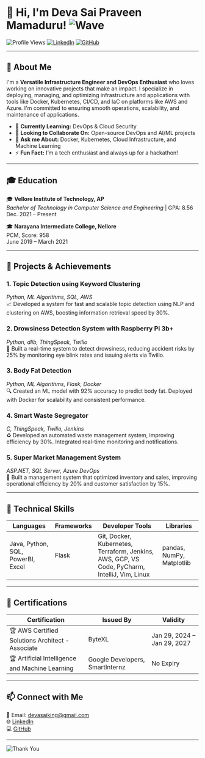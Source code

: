 # 👋 Hi, I'm Deva Sai Praveen Mamaduru! ![Wave](https://media.giphy.com/media/hvRJCLFzcasrR4ia7z/giphy.gif)

![Profile Views](https://komarev.com/ghpvc/?username=deva712&label=PROFILE+VIEWS&color=0e75b6&style=flat)
[![LinkedIn](https://img.shields.io/badge/-Deva%20Sai%20Praveen%20Mamaduru-blue?style=flat&logo=Linkedin&logoColor=white&link=https://linkedin.com/in/deva-sai-praveen)](https://linkedin.com/in/deva-sai-praveen)
[![GitHub](https://img.shields.io/github/followers/deva712?label=Follow&style=social)](https://github.com/deva712)

---

## 📝 About Me
I'm a **Versatile Infrastructure Engineer and DevOps Enthusiast** who loves working on innovative projects that make an impact. I specialize in deploying, managing, and optimizing infrastructure and applications with tools like Docker, Kubernetes, CI/CD, and IaC on platforms like AWS and Azure. I'm committed to ensuring smooth operations, scalability, and maintenance of applications.

- 🌱 **Currently Learning:** DevOps & Cloud Security  
- 👯 **Looking to Collaborate On:** Open-source DevOps and AI/ML projects  
- 💬 **Ask me About:** Docker, Kubernetes, Cloud Infrastructure, and Machine Learning  
- ⚡ **Fun Fact:** I’m a tech enthusiast and always up for a hackathon!

---

## 🎓 Education
🎓 **Vellore Institute of Technology, AP**  
*Bachelor of Technology in Computer Science and Engineering* | GPA: 8.56  
Dec. 2021 – Present  

🎓 **Narayana Intermediate College, Nellore**  
PCM, Score: 958  
June 2019 – March 2021  

---

## 💼 Projects & Achievements

### 1. **Topic Detection using Keyword Clustering**  
*Python, ML Algorithms, SQL, AWS*  
📈 Developed a system for fast and scalable topic detection using NLP and clustering on AWS, boosting information retrieval speed by 30%.  

### 2. **Drowsiness Detection System with Raspberry Pi 3b+**  
*Python, dlib, ThingSpeak, Twilio*  
🚗 Built a real-time system to detect drowsiness, reducing accident risks by 25% by monitoring eye blink rates and issuing alerts via Twilio.

### 3. **Body Fat Detection**  
*Python, ML Algorithms, Flask, Docker*  
🔍 Created an ML model with 92% accuracy to predict body fat. Deployed with Docker for scalability and consistent performance.

### 4. **Smart Waste Segregator**  
*C, ThingSpeak, Twilio, Jenkins*  
♻️ Developed an automated waste management system, improving efficiency by 30%. Integrated real-time monitoring and notifications.

### 5. **Super Market Management System**  
*ASP.NET, SQL Server, Azure DevOps*  
🏪 Built a management system that optimized inventory and sales, improving operational efficiency by 20% and customer satisfaction by 15%.

---

## 💼 Technical Skills
| **Languages** | **Frameworks** | **Developer Tools** | **Libraries** |
|---------------|----------------|----------------------|---------------|
| Java, Python, SQL, PowerBI, Excel | Flask | Git, Docker, Kubernetes, Terraform, Jenkins, AWS, GCP, VS Code, PyCharm, IntelliJ, Vim, Linux | pandas, NumPy, Matplotlib |

---

## 📜 Certifications

| Certification | Issued By | Validity |
|---------------|-----------|----------|
| 🏆 AWS Certified Solutions Architect - Associate | ByteXL | Jan 29, 2024 – Jan 29, 2027 |
| 🏆 Artificial Intelligence and Machine Learning | Google Developers, SmartInternz | No Expiry |

---

## 📫 Connect with Me
📧 Email: devasaiking@gmail.com  
🌐 [LinkedIn](https://linkedin.com/in/deva-sai-praveen)  
💻 [GitHub](https://github.com/devasai412)

---

![Thank You](https://media.giphy.com/media/26xBwdIuRJiAIqHwA/giphy.gif)

